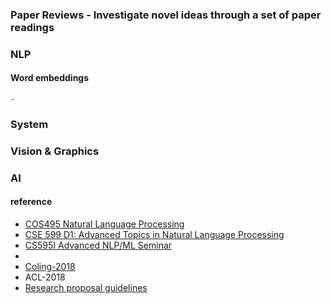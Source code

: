 ### Paper Reviews - Investigate novel ideas through a set of paper readings

### NLP
#### Word embeddings
    - 


### System 

### Vision & Graphics

### AI

#### reference 
* [COS495 Natural Language Processing](https://www.cs.princeton.edu/courses/archive/spring18/cos495/schedule/)
* [CSE 599 D1: Advanced Topics in Natural Language Processing](https://wammar.github.io/2018sp_uw_cse_599/)
* [CS595I Advanced NLP/ML Seminar](http://william.cs.ucsb.edu/courses/index.php/Fall_2017_CS595I_Advanced_NLP/ML_Seminar)
* [](https://www.cs.cmu.edu/~15712/syllabus.html)
* [Coling-2018](https://aclanthology.coli.uni-saarland.de/events/coling-2018)
* ACL-2018
* [Research proposal guidelines](https://lo.unisa.edu.au/mod/page/view.php?id=489313)

